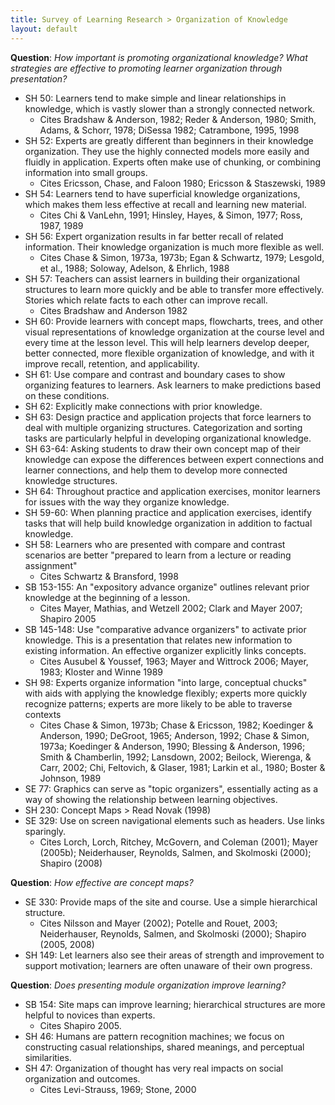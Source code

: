 ```yaml
---
title: Survey of Learning Research > Organization of Knowledge
layout: default
---
```


**Question**: _How important is promoting organizational knowledge? What strategies are effective to promoting learner organization through presentation?_

- SH 50: Learners tend to make simple and linear relationships in knowledge, which is vastly slower than a strongly connected network.
    - Cites Bradshaw & Anderson, 1982; Reder & Anderson, 1980; Smith, Adams, & Schorr, 1978; DiSessa 1982; Catrambone, 1995, 1998
- SH 52: Experts are greatly different than beginners in their knowledge organization. They use the highly connected models more easily and fluidly in application. Experts often make use of chunking, or combining information into small groups.
    - Cites Ericsson, Chase, and Faloon 1980; Ericsson & Staszewski, 1989
- SH 54: Learners tend to have superficial knowledge organizations, which makes them less effective at recall and learning new material.
    - Cites Chi & VanLehn, 1991; Hinsley, Hayes, & Simon, 1977; Ross, 1987, 1989
- SH 56: Expert organization results in far better recall of related information. Their knowledge organization is much more flexible as well.
    - Cites Chase & Simon, 1973a, 1973b; Egan & Schwartz, 1979; Lesgold, et al., 1988; Soloway, Adelson, & Ehrlich, 1988
- SH 57: Teachers can assist learners in building their organizational structures to learn more quickly and be able to transfer more effectively. Stories which relate facts to each other can improve recall.
    - Cites Bradshaw and Anderson 1982
- SH 60: Provide learners with concept maps, flowcharts, trees, and other visual representations of knowledge organization at the course level and every time at the lesson level. This will help learners develop deeper, better connected, more flexible organization of knowledge, and with it improve recall, retention, and applicability.
- SH 61: Use compare and contrast and boundary cases to show organizing features to learners. Ask learners to make predictions based on these conditions.
- SH 62: Explicitly make connections with prior knowledge.
- SH 63: Design practice and application projects that force learners to deal with multiple organizing structures. Categorization and sorting tasks are particularly helpful in developing organizational knowledge.
- SH 63-64: Asking students to draw their own concept map of their knowledge can expose the differences between expert connections and learner connections, and help them to develop more connected knowledge structures.
- SH 64: Throughout practice and application exercises, monitor learners for issues with the way they organize knowledge.
- SH 59-60: When planning practice and application exercises, identify tasks that will help build knowledge organization in addition to factual knowledge.
- SH 58: Learners who are presented with compare and contrast scenarios are better "prepared to learn from a lecture or reading assignment"
    - Cites Schwartz & Bransford, 1998
- SB 153-155: An "expository advance organize" outlines relevant prior knowledge at the beginning of a lesson.
    - Cites Mayer, Mathias, and Wetzell 2002; Clark and Mayer 2007; Shapiro 2005
- SB 145-148: Use "comparative advance organizers" to activate prior knowledge. This is a presentation that relates new information to existing information. An effective organizer explicitly links concepts.
    - Cites Ausubel & Youssef, 1963; Mayer and Wittrock 2006; Mayer, 1983; Kloster and Winne 1989
- SH 98: Experts organize information "into large, conceptual chucks" with aids with applying the knowledge flexibly; experts more quickly recognize patterns; experts are more likely to be able to traverse contexts
    - Cites Chase & Simon, 1973b; Chase & Ericsson, 1982; Koedinger & Anderson, 1990; DeGroot, 1965; Anderson, 1992; Chase & Simon, 1973a; Koedinger & Anderson, 1990; Blessing & Anderson, 1996; Smith & Chamberlin, 1992; Lansdown, 2002; Beilock, Wierenga, & Carr, 2002; Chi, Feltovich, & Glaser, 1981; Larkin et al., 1980; Boster & Johnson, 1989
- SE 77: Graphics can serve as "topic organizers", essentially acting as a way of showing the relationship between learning objectives.
- SH 230: Concept Maps > Read Novak (1998)
- SE 329: Use on screen navigational elements such as headers. Use links sparingly.
    - Cites Lorch, Lorch, Ritchey, McGovern, and Coleman (2001); Mayer (2005b); Neiderhauser, Reynolds, Salmen, and Skolmoski (2000); Shapiro (2008)

**Question**: _How effective are concept maps?_

- SE 330: Provide maps of the site and course. Use a simple hierarchical structure.
    - Cites Nilsson and Mayer (2002); Potelle and Rouet, 2003; Neiderhauser, Reynolds, Salmen, and Skolmoski (2000); Shapiro (2005, 2008)
- SH 149: Let learners also see their areas of strength and improvement to support motivation; learners are often unaware of their own progress.

**Question**: _Does presenting module organization improve learning?_

- SB 154: Site maps can improve learning; hierarchical structures are more helpful to novices than experts.
   - Cites Shapiro 2005.
- SH 46: Humans are pattern recognition machines; we focus on constructing casual relationships, shared meanings, and perceptual similarities.
- SH 47: Organization of thought has very real impacts on social organization and outcomes.
    - Cites Levi-Strauss, 1969; Stone, 2000
